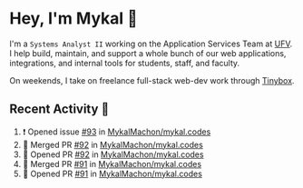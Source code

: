 # Hey, I'm Mykal 👋

I'm a `Systems Analyst II` working on the Application Services Team at [UFV](https://ufv.ca). 
I help build, maintain, and support a whole bunch of our web applications, integrations, and internal tools for students, staff, and faculty.

On weekends, I take on freelance full-stack web-dev work through [Tinybox](https://tinybox.dev).

## Recent Activity 🚀

<!--START_SECTION:activity-->
1. ❗ Opened issue [#93](https://github.com/MykalMachon/mykal.codes/issues/93) in [MykalMachon/mykal.codes](https://github.com/MykalMachon/mykal.codes)
2. 🎉 Merged PR [#92](https://github.com/MykalMachon/mykal.codes/pull/92) in [MykalMachon/mykal.codes](https://github.com/MykalMachon/mykal.codes)
3. 💪 Opened PR [#92](https://github.com/MykalMachon/mykal.codes/pull/92) in [MykalMachon/mykal.codes](https://github.com/MykalMachon/mykal.codes)
4. 🎉 Merged PR [#91](https://github.com/MykalMachon/mykal.codes/pull/91) in [MykalMachon/mykal.codes](https://github.com/MykalMachon/mykal.codes)
5. 💪 Opened PR [#91](https://github.com/MykalMachon/mykal.codes/pull/91) in [MykalMachon/mykal.codes](https://github.com/MykalMachon/mykal.codes)
<!--END_SECTION:activity-->
